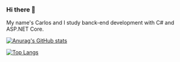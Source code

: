 ### Hi there 👋
My name's Carlos and I study banck-end development with C# and ASP.NET Core.

[![Anurag's GitHub stats](https://github-readme-stats.vercel.app/api?username=carlosdiones96&hide=issues&show_icons=true&theme=synthwave)](https://github.com/anuraghazra/github-readme-stats)

[![Top Langs](https://github-readme-stats.vercel.app/api/top-langs/?username=carlosdiones96&langs_count=6&layout=compact)](https://github.com/anuraghazra/github-readme-stats)
